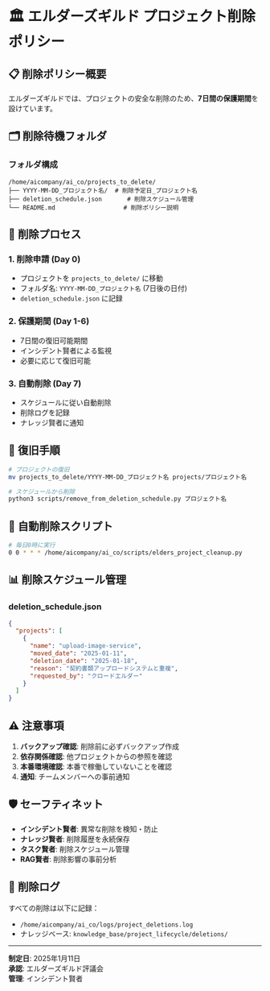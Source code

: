 # 🏛️ エルダーズギルド プロジェクト削除ポリシー

## 📋 削除ポリシー概要

エルダーズギルドでは、プロジェクトの安全な削除のため、**7日間の保護期間**を設けています。

## 🗂️ 削除待機フォルダ

### フォルダ構成
```
/home/aicompany/ai_co/projects_to_delete/
├── YYYY-MM-DD_プロジェクト名/  # 削除予定日_プロジェクト名
├── deletion_schedule.json       # 削除スケジュール管理
└── README.md                   # 削除ポリシー説明
```

## 📅 削除プロセス

### 1. **削除申請** (Day 0)
- プロジェクトを `projects_to_delete/` に移動
- フォルダ名: `YYYY-MM-DD_プロジェクト名` (7日後の日付)
- `deletion_schedule.json` に記録

### 2. **保護期間** (Day 1-6)
- 7日間の復旧可能期間
- インシデント賢者による監視
- 必要に応じて復旧可能

### 3. **自動削除** (Day 7)
- スケジュールに従い自動削除
- 削除ログを記録
- ナレッジ賢者に通知

## 🔄 復旧手順

```bash
# プロジェクトの復旧
mv projects_to_delete/YYYY-MM-DD_プロジェクト名 projects/プロジェクト名

# スケジュールから削除
python3 scripts/remove_from_deletion_schedule.py プロジェクト名
```

## 🤖 自動削除スクリプト

```bash
# 毎日0時に実行
0 0 * * * /home/aicompany/ai_co/scripts/elders_project_cleanup.py
```

## 📊 削除スケジュール管理

### deletion_schedule.json
```json
{
  "projects": [
    {
      "name": "upload-image-service",
      "moved_date": "2025-01-11",
      "deletion_date": "2025-01-18",
      "reason": "契約書類アップロードシステムと重複",
      "requested_by": "クロードエルダー"
    }
  ]
}
```

## ⚠️ 注意事項

1. **バックアップ確認**: 削除前に必ずバックアップ作成
2. **依存関係確認**: 他プロジェクトからの参照を確認
3. **本番環境確認**: 本番で稼働していないことを確認
4. **通知**: チームメンバーへの事前通知

## 🛡️ セーフティネット

- **インシデント賢者**: 異常な削除を検知・防止
- **ナレッジ賢者**: 削除履歴を永続保存
- **タスク賢者**: 削除スケジュール管理
- **RAG賢者**: 削除影響の事前分析

## 📝 削除ログ

すべての削除は以下に記録：
- `/home/aicompany/ai_co/logs/project_deletions.log`
- ナレッジベース: `knowledge_base/project_lifecycle/deletions/`

---
**制定日**: 2025年1月11日  
**承認**: エルダーズギルド評議会  
**管理**: インシデント賢者